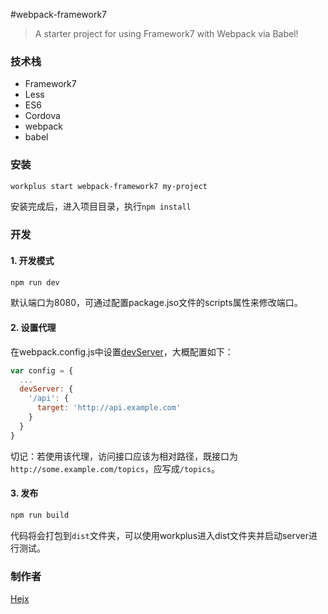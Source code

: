 #webpack-framework7

>A starter project for using Framework7 with Webpack via Babel!

### 技术栈

* Framework7
* Less
* ES6
* Cordova
* webpack
* babel

### 安装

```bash
workplus start webpack-framework7 my-project
```

安装完成后，进入项目目录，执行`npm install`

### 开发

#### 1. 开发模式

```bash
npm run dev
```

默认端口为8080，可通过配置package.jso文件的scripts属性来修改端口。

#### 2. 设置代理

在webpack.config.js中设置[devServer](http://webpack.github.io/docs/webpack-dev-server.html)，大概配置如下：

```js
var config = {
  ...
  devServer: {
    '/api': {
      target: 'http://api.example.com'
    }
  }
}
```

切记：若使用该代理，访问接口应该为相对路径，既接口为`http://some.example.com/topics`，应写成`/topics`。

#### 3. 发布

```bash
npm run build
```

代码将会打包到`dist`文件夹，可以使用workplus进入dist文件夹并启动server进行测试。

### 制作者

[Hejx](https://github.com/Alex-fun)

